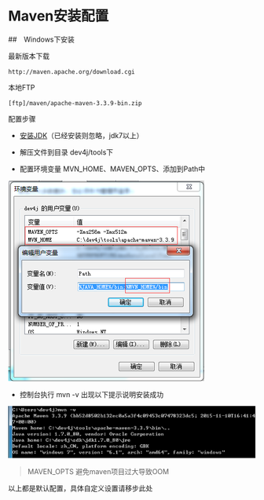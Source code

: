 # Maven安装配置

##　Windows下安装

最新版本下载
```
http://maven.apache.org/download.cgi
```
本地FTP
```
[ftp]/maven/apache-maven-3.3.9-bin.zip
```

配置步骤

* [安装JDK](/cn/install/install_jdk.md)（已经安装则忽略，jdk7以上）

* 解压文件到目录 dev4j/tools下

* 配置环境变量 MVN_HOME、MAVEN_OPTS、添加到Path中

![](/cn/install/images/dev4j_mvn_home.png)

* 控制台执行 mvn -v 出现以下提示说明安装成功

![](/cn/install/images/dev4j_mvn_home_version.png)

> MAVEN_OPTS 避免maven项目过大导致OOM

以上都是默认配置，具体自定义设置请移步此处